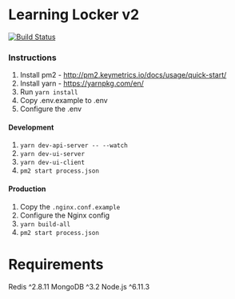 # Learning Locker v2

[![Build Status](https://travis-ci.org/LearningLocker/learninglocker.svg?branch=v2)](https://travis-ci.org/LearningLocker/learninglocker)

###  Instructions

1. Install pm2 - http://pm2.keymetrics.io/docs/usage/quick-start/
1. Install yarn - https://yarnpkg.com/en/
1. Run `yarn install`
1. Copy .env.example to .env
1. Configure the .env

#### Development
1. `yarn dev-api-server -- --watch`
1. `yarn dev-ui-server`
1. `yarn dev-ui-client`
1. `pm2 start process.json`

#### Production
1. Copy the `.nginx.conf.example`
1. Configure the Nginx config
1. `yarn build-all`
1. `pm2 start process.json`

# Requirements
Redis ^2.8.11
MongoDB ^3.2
Node.js ^6.11.3

